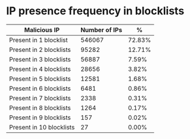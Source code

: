 # IP presence frequency in blocklists
| Malicious IP | Number of IPs | % |
|----|----|----|
| Present in 1 blocklist | 546067 | 72.83% |
| Present in 2 blocklists | 95282 | 12.71% |
| Present in 3 blocklists | 56887 | 7.59% |
| Present in 4 blocklists | 28656 | 3.82% |
| Present in 5 blocklists | 12581 | 1.68% |
| Present in 6 blocklists | 6481 | 0.86% |
| Present in 7 blocklists | 2338 | 0.31% |
| Present in 8 blocklists | 1264 | 0.17% |
| Present in 9 blocklists | 157 | 0.02% |
| Present in 10 blocklists | 27 | 0.00% |
